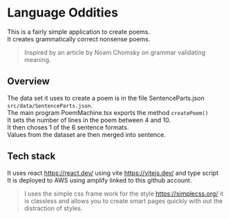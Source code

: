# Language Oddities 
This is a fairly simple application to create poems.<br />
It creates grammatically correct nonsense poems.<br />
> Inspired by an article by Noam Chomsky on grammar validating meaning. 

## Overview 
The data set it uses to create a poem is in the file SentenceParts.json ```src/data/SentenceParts.json```.<br />
The main program PoemMachine.tsx exports the method ```createPoem()```<br />
It sets the number of lines in the poem between 4 and 10. <br />
It then choses 1 of the 6 sentence formats. <br />
Values from the dataset are then merged into sentence. <br /> 


## Tech stack
It uses react  https://react.dev/ using vite https://vitejs.dev/ and type script <br />
It is deployed to AWS using amplify linked to this github account.<br />
> I uses the simple css frame work for the style https://simplecss.org/ it is classless and allows you to create smart pages quickly with out the distraction of styles.


